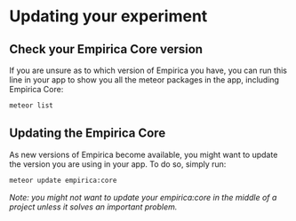 # Updating your experiment

## Check your Empirica Core version

If you are unsure as to which version of Empirica you have, you can run this line in your app to show you all the meteor packages in the app, including Empirica Core:

```bash
meteor list
```

## Updating the Empirica Core

As new versions of Empirica become available, you might want to update the version you are using in your app. To do so, simply run:

```bash
meteor update empirica:core
```

_Note: you might not want to update your empirica:core in the middle of a project unless it solves an important problem._

